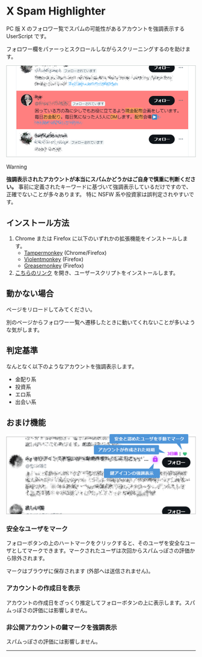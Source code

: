 # X Spam Highlighter

PC 版 X のフォロワー覧でスパムの可能性があるアカウントを強調表示する UserScript です。

フォロワー欄をパァーっとスクロールしながらスクリーニングするのを助けます。

![カバー画像](./images/cover.png)

> [!WARNING]
> **強調表示されたアカウントが本当にスパムかどうかはご自身で慎重に判断ください。**
> 事前に定義されたキーワードに基づいて強調表示しているだけですので、正確でないことが多々あります。
> 特に NSFW 系や投資家は誤判定されやすいです。

## インストール方法

1. Chrome または Firefox に以下のいずれかの拡張機能をインストールします。
    - [Tampermonkey](https://www.tampermonkey.net/) (Chrome/Firefox)
    - [Violentmonkey](https://violentmonkey.github.io/) (Firefox)
    - [Greasemonkey](https://addons.mozilla.org/ja/firefox/addon/greasemonkey/) (Firefox)
2. [こちらのリンク](https://github.com/shapoco/x-spam-highlighter/raw/refs/heads/main/dist/x-spam-highlighter.user.js) を開き、ユーザースクリプトをインストールします。

## 動かない場合

ページをリロードしてみてください。

別のページからフォロワー一覧へ遷移したときに動いてくれないことが多いような気がします。

## 判定基準

なんとなく以下のようなアカウントを強調表示します。

- 金配り系
- 投資系
- エロ系
- 出会い系

## おまけ機能

![](./images/ss-lock-icon.png)

### 安全なユーザをマーク

フォローボタンの上のハートマークをクリックすると、そのユーザを安全なユーザとしてマークできます。マークされたユーザは次回からスパムっぽさの評価から除外されます。

マークはブラウザに保存されます (外部へは送信されません)。

### アカウントの作成日を表示

アカウントの作成日をざっくり推定してフォローボタンの上に表示します。スパムっぽさの評価には影響しません。

### 非公開アカウントの鍵マークを強調表示

スパムっぽさの評価には影響しません。

----

